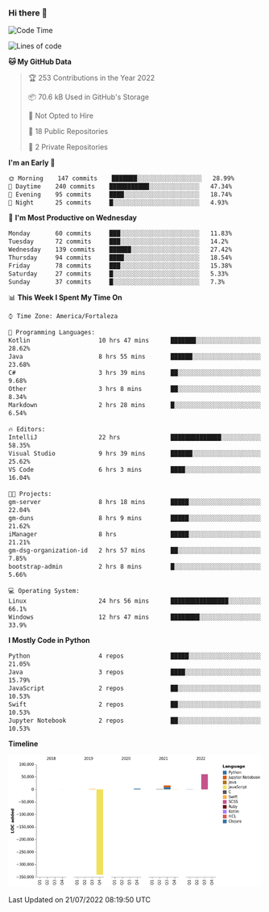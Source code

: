 ### Hi there 👋

<!--
**samuelpsouza/samuelpsouza** is a ✨ _special_ ✨ repository because its `README.md` (this file) appears on your GitHub profile.

Here are some ideas to get you started:

- 🔭 I’m currently working on ...
- 🌱 I’m currently learning ...
- 👯 I’m looking to collaborate on ...
- 🤔 I’m looking for help with ...
- 💬 Ask me about ...
- 📫 How to reach me: ...
- 😄 Pronouns: ...
- ⚡ Fun fact: ...
-->

<!--START_SECTION:waka-->
![Code Time](http://img.shields.io/badge/Code%20Time-534%20hrs%2014%20mins-blue)

![Lines of code](https://img.shields.io/badge/From%20Hello%20World%20I%27ve%20Written--257%20Thousand%20lines%20of%20code-blue)

**🐱 My GitHub Data** 

> 🏆 253 Contributions in the Year 2022
 > 
> 📦 70.6 kB Used in GitHub's Storage 
 > 
> 🚫 Not Opted to Hire
 > 
> 📜 18 Public Repositories 
 > 
> 🔑 2 Private Repositories  
 > 
**I'm an Early 🐤** 

```text
🌞 Morning    147 commits    ███████░░░░░░░░░░░░░░░░░░   28.99% 
🌆 Daytime    240 commits    ███████████░░░░░░░░░░░░░░   47.34% 
🌃 Evening    95 commits     ████░░░░░░░░░░░░░░░░░░░░░   18.74% 
🌙 Night      25 commits     █░░░░░░░░░░░░░░░░░░░░░░░░   4.93%

```
📅 **I'm Most Productive on Wednesday** 

```text
Monday       60 commits     ███░░░░░░░░░░░░░░░░░░░░░░   11.83% 
Tuesday      72 commits     ███░░░░░░░░░░░░░░░░░░░░░░   14.2% 
Wednesday    139 commits    ██████░░░░░░░░░░░░░░░░░░░   27.42% 
Thursday     94 commits     ████░░░░░░░░░░░░░░░░░░░░░   18.54% 
Friday       78 commits     ███░░░░░░░░░░░░░░░░░░░░░░   15.38% 
Saturday     27 commits     █░░░░░░░░░░░░░░░░░░░░░░░░   5.33% 
Sunday       37 commits     █░░░░░░░░░░░░░░░░░░░░░░░░   7.3%

```


📊 **This Week I Spent My Time On** 

```text
⌚︎ Time Zone: America/Fortaleza

💬 Programming Languages: 
Kotlin                   10 hrs 47 mins      ███████░░░░░░░░░░░░░░░░░░   28.62% 
Java                     8 hrs 55 mins       ██████░░░░░░░░░░░░░░░░░░░   23.68% 
C#                       3 hrs 39 mins       ██░░░░░░░░░░░░░░░░░░░░░░░   9.68% 
Other                    3 hrs 8 mins        ██░░░░░░░░░░░░░░░░░░░░░░░   8.34% 
Markdown                 2 hrs 28 mins       █░░░░░░░░░░░░░░░░░░░░░░░░   6.54%

🔥 Editors: 
IntelliJ                 22 hrs              ██████████████░░░░░░░░░░░   58.35% 
Visual Studio            9 hrs 39 mins       ██████░░░░░░░░░░░░░░░░░░░   25.62% 
VS Code                  6 hrs 3 mins        ████░░░░░░░░░░░░░░░░░░░░░   16.04%

🐱‍💻 Projects: 
gm-server                8 hrs 18 mins       █████░░░░░░░░░░░░░░░░░░░░   22.04% 
gm-duns                  8 hrs 9 mins        █████░░░░░░░░░░░░░░░░░░░░   21.62% 
iManager                 8 hrs               █████░░░░░░░░░░░░░░░░░░░░   21.21% 
gm-dsg-organization-id   2 hrs 57 mins       ██░░░░░░░░░░░░░░░░░░░░░░░   7.85% 
bootstrap-admin          2 hrs 8 mins        █░░░░░░░░░░░░░░░░░░░░░░░░   5.66%

💻 Operating System: 
Linux                    24 hrs 56 mins      ████████████████░░░░░░░░░   66.1% 
Windows                  12 hrs 47 mins      ████████░░░░░░░░░░░░░░░░░   33.9%

```

**I Mostly Code in Python** 

```text
Python                   4 repos             █████░░░░░░░░░░░░░░░░░░░░   21.05% 
Java                     3 repos             ████░░░░░░░░░░░░░░░░░░░░░   15.79% 
JavaScript               2 repos             ██░░░░░░░░░░░░░░░░░░░░░░░   10.53% 
Swift                    2 repos             ██░░░░░░░░░░░░░░░░░░░░░░░   10.53% 
Jupyter Notebook         2 repos             ██░░░░░░░░░░░░░░░░░░░░░░░   10.53%

```


**Timeline**

![Chart not found](https://raw.githubusercontent.com/samuelpsouza/samuelpsouza/main/charts/bar_graph.png) 


 Last Updated on 21/07/2022 08:19:50 UTC
<!--END_SECTION:waka-->